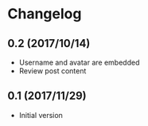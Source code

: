# Changelog

## 0.2 (2017/10/14)

* Username and avatar are embedded
* Review post content

## 0.1 (2017/11/29)

* Initial version
